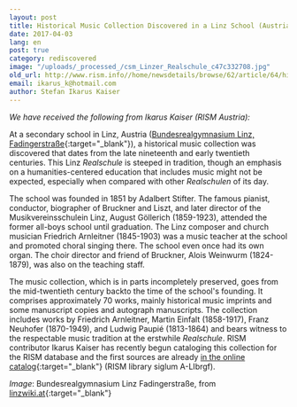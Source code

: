 ```yaml
---
layout: post
title: Historical Music Collection Discovered in a Linz School (Austria)
date: 2017-04-03
lang: en
post: true
category: rediscovered
image: "/uploads/_processed_/csm_Linzer_Realschule_c47c332708.jpg"
old_url: http://www.rism.info//home/newsdetails/browse/62/article/64/historical-music-collection-discovered-in-a-linz-school-austria.html
email: ikarus_k@hotmail.com
author: Stefan Ikarus Kaiser
---
```



_We have received the following from Ikarus Kaiser (RISM Austria):_

At a secondary school in Linz, Austria ([Bundesrealgymnasium Linz, Fadingerstraße](http://www.fadi.at/){:target="_blank"}), a historical music collection was discovered that dates from the late nineteenth and early twentieth centuries. This Linz _Realschule_ is steeped in tradition, though an emphasis on a humanities-centered education that includes music might not be expected, especially when compared with other _Realschulen_ of its day.

The school was founded in 1851 by Adalbert Stifter. The famous pianist, conductor, biographer of Bruckner and Liszt, and later director of the Musikvereinsschulein Linz, August Göllerich (1859-1923), attended the former all-boys school until graduation. The Linz composer and church musician Friedrich Arnleitner (1845-1903) was a music teacher at the school and promoted choral singing there. The school even once had its own organ. The choir director and friend of Bruckner, Alois Weinwurm (1824-1879), was also on the teaching staff.

The music collection, which is in parts incompletely preserved, goes from the mid-twentieth century backto the time of the school's founding. It comprises approximately 70 works, mainly historical music imprints and some manuscript copies and autograph manuscripts. The collection includes works by Friedrich Arnleitner, Martin Einfalt (1858-1917), Franz Neuhofer (1870-1949), and Ludwig Paupié (1813-1864) and bears witness to the respectable music tradition at the erstwhile _Realschule_. RISM contributor Ikarus Kaiser has recently begun cataloging this collection for the RISM database and the first sources are already [in the online catalog](https://opac.rism.info/search?View=rism&siglum=A-LIbrgf&Language=en){:target="_blank"} (RISM library siglum A-LIbrgf).



_Image_: Bundesrealgymnasium Linz Fadingerstraße, from [linzwiki.at](http://www.linzwiki.at/wiki/BRG_Fadingerstra%C3%9Fe/){:target="_blank"}



<script type="text/javascript">var switchTo5x=true;</script><script type="text/javascript" src="http://w.sharethis.com/button/buttons.js"></script><script type="text/javascript">stLight.options({publisher: "9b601438-1ce1-49d8-bfd7-9cff5df54c17", doNotHash: false, doNotCopy: false, hashAddressBar: false});</script>
